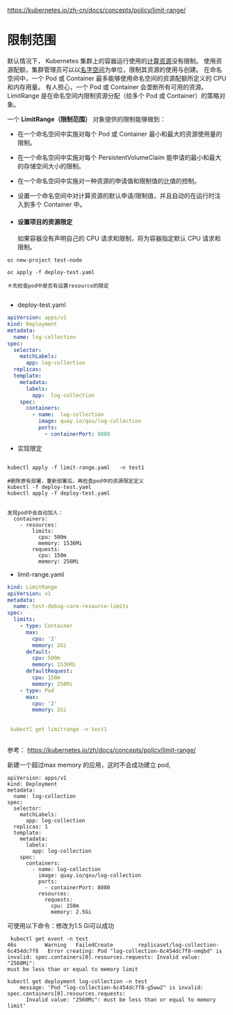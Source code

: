 https://kubernetes.io/zh-cn/docs/concepts/policy/limit-range/

# 限制范围

默认情况下， Kubernetes 集群上的容器运行使用的[计算资源](https://kubernetes.io/zh-cn/docs/concepts/configuration/manage-resources-containers/)没有限制。 使用资源配额，集群管理员可以以[名字空间](https://kubernetes.io/zh-cn/docs/concepts/overview/working-with-objects/namespaces/)为单位，限制其资源的使用与创建。 在命名空间中，一个 Pod 或 Container 最多能够使用命名空间的资源配额所定义的 CPU 和内存用量。 有人担心，一个 Pod 或 Container 会垄断所有可用的资源。 LimitRange 是在命名空间内限制资源分配（给多个 Pod 或 Container）的策略对象。

一个 **LimitRange（限制范围）** 对象提供的限制能够做到：

- 在一个命名空间中实施对每个 Pod 或 Container 最小和最大的资源使用量的限制。

- 在一个命名空间中实施对每个 PersistentVolumeClaim 能申请的最小和最大的存储空间大小的限制。

- 在一个命名空间中实施对一种资源的申请值和限制值的比值的控制。

- 设置一个命名空间中对计算资源的默认申请/限制值，并且自动的在运行时注入到多个 Container 中。

  

- #### 设置项目的资源限定

  如果容器没有声明自己的 CPU 请求和限制，将为容器指定默认 CPU 请求和限制。

```shell
oc new-project test-node

oc apply -f deploy-test.yaml

＃先检查pod中是否有设置resource的限定


```

- deploy-test.yaml

```yaml
apiVersion: apps/v1
kind: Deployment
metadata:
  name: log-collection
spec:
  selector:
    matchLabels:
      app: log-collection
  replicas: 
  template:
    metadata:
      labels:
        app:  log-collection
    spec:
      containers:
        - name:  log-collection
          image: quay.io/qxu/log-collection
          ports:
            - containerPort: 8080
```

- 实现限定

```shell

kubectl apply -f limit-range.yaml   -n test1

#删除原有部署，重新部署后，再检查pod中的资源限定定义
kubectl -f deploy-test.yaml
kubectl apply -f deploy-test.yaml


发现pod中会自动加入：
  containers:
    - resources:
        limits:
          cpu: 500m
          memory: 1536Mi
        requests:
          cpu: 150m
          memory: 256Mi
```

- limit-range.yaml  

```yaml
kind: LimitRange
apiVersion: v1
metadata:
  name: test-debug-core-resource-limits
spec:
  limits:
    - type: Container
      max:
        cpu: '2'
        memory: 2Gi
      default:
        cpu: 500m
        memory: 1536Mi
      defaultRequest:
        cpu: 150m
        memory: 256Mi
    - type: Pod
      max:
        cpu: '2'
        memory: 2Gi
        
        
 kubectl get limitrange -n test1
        
```



参考： https://kubernetes.io/zh/docs/concepts/policy/limit-range/



新建一个超过max memory 的应用，这时不会成功建立 pod, 

```
apiVersion: apps/v1
kind: Deployment
metadata:
  name: log-collection
spec:
  selector:
    matchLabels:
      app: log-collection
  replicas: 1
  template:
    metadata:
      labels:
        app: log-collection
    spec:
      containers:
        - name: log-collection
          image: quay.io/qxu/log-collection
          ports:
            - containerPort: 8080
          resources:
            requests:
              cpu: 150m
              memory: 2.5Gi  
```



可使用以下命令：修改为1.5 Gi可以成功

```
 kubectl get event -n test
46s         Warning   FailedCreate        replicaset/log-collection-6c454dc7f8   Error creating: Pod "log-collection-6c454dc7f8-nmqbd" is invalid: spec.containers[0].resources.requests: Invalid value: "2560Mi": 
must be less than or equal to memory limit

kubectl get deployment log-collection -n test
    message: 'Pod "log-collection-6c454dc7f8-g5ww2" is invalid: spec.containers[0].resources.requests:
      Invalid value: "2560Mi": must be less than or equal to memory limit'

```

